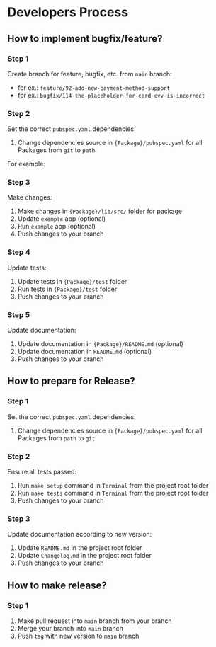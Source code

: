 # Developers Process

## How to implement bugfix/feature?

### Step 1

Create branch for feature, bugfix, etc. from `main` branch:

* for ex.: `feature/92-add-new-payment-method-support`
* for ex.: `bugfix/114-the-placeholder-for-card-cvv-is-incorrect`

### Step 2

Set the correct `pubspec.yaml` dependencies:

1. Change dependencies source in `{Package}/pubspec.yaml` for all Packages from `git` to `path`:

For example: 

### Step 3

Make changes:

1. Make changes in `{Package}/lib/src/` folder for package
2. Update `example` app (optional)
3. Run `example` app (optional)
4. Push changes to your branch

### Step 4

Update tests:

1. Update tests in `{Package}/test` folder
2. Run tests in `{Package}/test` folder
3. Push changes to your branch

### Step 5

Update documentation:

1. Update documentation in `{Package}/README.md` (optional)
2. Update documentation in `README.md` (optional)
3. Push changes to your branch

## How to prepare for Release?

### Step 1

Set the correct `pubspec.yaml` dependencies:

1. Change dependencies source in `{Package}/pubspec.yaml` for all Packages from `path` to `git`

### Step 2

Ensure all tests passed: 

1. Run `make setup` command in `Terminal` from the project root folder 
2. Run `make tests` command in `Terminal` from the project root folder
3. Push changes to your branch

### Step 3

Update documentation according to new version:

1. Update `README.md` in the project root folder
2. Update `Changelog.md` in the project root folder
3. Push changes to your branch

## How to make release? 

### Step 1

1. Make pull request into `main` branch from your branch
2. Merge your branch into `main` branch
3. Push `tag` with new version to `main` branch
